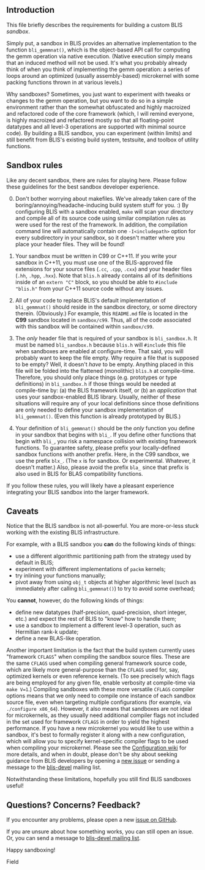 
## Introduction

This file briefly describes the requirements for building a custom BLIS
*sandbox*.

Simply put, a sandbox in BLIS provides an alternative implementation to the
function `bli_gemmnat()`, which is the object-based API call for computing
the gemm operation via native execution. (Native execution simply means that
an induced method will not be used. It's what you probably already think of
when you think of implementing the gemm operation: a series of loops around
an optimized (usually assembly-based) microkernel with some packing functions
thrown in at various levels.)

Why sandboxes? Sometimes, you just want to experiment with tweaks or changes
to the gemm operation, but you want to do so in a simple environment rather
than the somewhat obfuscated and highly macroized and refactored code of the
core framework (which, I will remind everyone, is highly macroized and
refactored mostly so that all floating-point datatypes and all level-3
operations are supported with minimal source code). By building a BLIS sandbox,
you can experiment (within limits) and still benefit from BLIS's existing
build system, testsuite, and toolbox of utility functions.

## Sandbox rules

Like any decent sandbox, there are rules for playing here. Please follow these
guidelines for the best sandbox developer experience.

0. Don't bother worrying about makefiles. We've already taken care of the
boring/annoying/headache-inducing build system stuff for you. :) By configuring
BLIS with a sandbox enabled, `make` will scan your directory and compile all
of its source code using similar compilation rules as were used for the rest
of the framework. In addition, the compilation command line will automatically
contain one `-I<includepath>` option for every subdirectory in your sandbox,
so it doesn't matter where you place your header files. They will be found!

1. Your sandbox must be written in C99 or C++11. If you write your sandbox in
C++11, you must use one of the BLIS-approved file extensions for your source
files (`.cc`, `.cpp`, `.cxx`) and your header files (`.hh`, `.hpp`, `.hxx`).
Note that `blis.h`
already contains all of its definitions inside of an `extern "C"` block, so
you should be able to `#include "blis.h"` from your C++11 source code without
any issues.

2. All of your code to replace BLIS's default implementation of `bli_gemmnat()`
should reside in the sandbox directory, or some directory therein. (Obviously.)
For example, this `README.md` file is located in the **C99** sandbox located in
`sandbox/c99`. Thus, all of the code associated with this sandbox will be
contained within `sandbox/c99`.

3. The *only* header file that is required of your sandbox is `bli_sandbox.h`.
It must be named `bli_sandbox.h` because `blis.h` will `#include` this file
when sandboxes are enabled at configure-time.
That said, you will probably want to keep the file empty. Why require a file
that is supposed to be empty? Well, it doesn't *have* to be empty. Anything
placed in this file will be folded into the flattened (monolithic) `blis.h`
at compile-time. Therefore, you should only place things (e.g. prototypes or
type definitions) in `bli_sandbox.h` if those things would be needed at
compile-time by:
(a) the BLIS framework itself, or
(b) an *application* that uses your sandbox-enabled BLIS library.
Usually, neither of these situations will require any of your local definitions
since those definitions are only needed to define your sandbox implementation
of `bli_gemmnat()`. (Even this function is already prototyped by BLIS.)

4. Your definition of `bli_gemmnat()` should be the *only* function you define
in your sandbox that begins with `bli_`. If you define other functions that
begin with `bli_`, you risk a namespace collision with existing framework
functions. To guarantee safety, please prefix your locally-defined sandbox
functions with another prefix. Here, in the C99 sandbox, we use the prefix
`blx_`. (The `x` is for sandbox. Or experimental. Whatever, it doesn't matter.)
Also, please avoid the prefix `bla_` since that prefix is also used in BLIS for
BLAS compatibility functions.

If you follow these rules, you will likely have a pleasant experience
integrating your BLIS sandbox into the larger framework.

## Caveats

Notice that the BLIS sandbox is not all-powerful. You are more-or-less stuck
working with the existing BLIS infrastructure.

For example, with a BLIS sandbox you **can** do the following kinds of things:
- use a different algorithmic partitioning path from the strategy used by
default in BLIS;
- experiment with different implementations of `packm` kernels;
- try inlining your functions manually;
- pivot away from using `obj_t` objects at higher algorithmic level (such as
immediately after calling `bli_gemmnat()`) to try to avoid some overhead;

You **cannot**, however, do the following kinds of things:
- define new datatypes (half-precision, quad-precision, short integer, etc.)
and expect the rest of BLIS to "know" how to handle them;
- use a sandbox to implement a different level-3 operation, such as Hermitian
rank-k update;
- define a new BLAS-like operation.

Another important limitation is the fact that the build system currently uses
"framework `CFLAGS`" when compiling the sandbox source files. These are the same
`CFLAGS` used when compiling general framework source code, which are likely
more general-purpose than the `CFLAGS` used for, say, optimized kernels or even
reference kernels. (To see precisely which flags are being employed for any
given file, enable verbosity at compile-time via `make V=1`.) Compiling
sandboxes with these more versatile `CFLAGS` compiler options means that we
only need to compile one instance of each sandbox source file, even when
targeting multiple configurations (for example, via `./configure x86_64`).
However, it also means that sandboxes are not ideal for microkernels, as they
usually need additional compiler flags not included in the set used for
framework `CFLAGS` in order to yield the highest performance. If you have a
new microkernel you would like to use within a sandbox, it's best to formally
register it along with a new configuration, which will allow you to specify
kernel-specific compiler flags to be used when compiling your microkernel.
Please see the
[Configuration wiki](https://github.com/flame/blis/wiki/ConfigurationHowTo)
for more details, and when in doubt, please don't be shy about seeking
guidance from BLIS developers by opening a
[new issue](https://github.com/flame/blis/issues) or sending a message to the
[blis-devel](http://groups.google.com/d/forum/blis-devel) mailing list.

Notwithstanding these limitations, hopefully you still find BLIS sandboxes
useful!

## Questions? Concerns? Feedback?

If you encounter any problems, please open a new
[issue on GitHub](https://github.com/flame/blis/issues).

If you are unsure about how something works, you can still open an issue. Or, you
can send a message to
[blis-devel mailing list](https://groups.google.com/d/forum/blis-devel).

Happy sandboxing!

Field

